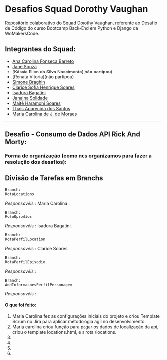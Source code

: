 # Desafios Squad Dorothy Vaughan

Repositório colaborativo do Squad Dorothy Vaughan, referente ao Desafio de Código do curso Bootcamp Back-End em Python e Django da WoMakersCode.

## Integrantes do Squad:

- [Ana Carolina Fonseca Barreto](https://github.com/anafbarreto)
- [Jane Souza](https://github.com/janessf)
- [Kássia Ellen da Silva Nascimento](não partipou)
- [Renata Vitoria](não partipou)
- [Simone Braghin](https://github.com/SimoneBraghin)
- [Clarice Sofia Henrique Soares](https://github.com/claricesoares)
- [Isadora Bagatini](https://github.com/IsahBag)
- [Janaina Solidade](https://github.com/janasolidade)
- [Maitê Haramoni Soares](https://github.com/maiharamoni)
- [Thaís Aparecida dos Santos](https://github.com/ThaisAp10)
- [Maria Carolina de J. de Moraes](https://github.com/CarolinaSanches24)

---

## Desafio - Consumo de Dados API Rick And Morty:

### Forma de organização (como nos organizamos para fazer a resolução dos desafios):

## Divisão de Tarefas em Branchs

    Branch:
    RotaLocations

_Responsavéis_ : Maria Carolina .

    Branch:
    RotaEpsodios

_Responsavéis_ : Isadora Bagatini.

    Branch:
    RotaPerfilLocation

_Responsavéis_ : Clarice Soares

    Branch:
    RotaPerfilEpisodio

_Responsavéis_ :

    Branch:
    AddInformacoesPerfilPersonagem

_Responsavéis_ :

#### O que foi feito:

1. Maria Carolina fez as configurações iniciais do projeto e criou Template Scrum no Jira para aplicar métodologia agíl no desenvolvimento.
2. Maria carolina criou função para pegar os dados de localização da api, criou o template locations.html, e a rota /locations.
3.
4.
5.
6.
